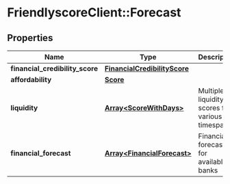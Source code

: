 # FriendlyscoreClient::Forecast

## Properties
Name | Type | Description | Notes
------------ | ------------- | ------------- | -------------
**financial_credibility_score** | [**FinancialCredibilityScore**](FinancialCredibilityScore.md) |  | [optional] 
**affordability** | [**Score**](Score.md) |  | [optional] 
**liquidity** | [**Array&lt;ScoreWithDays&gt;**](ScoreWithDays.md) | Multiple liquidity scores for various timespans | [optional] 
**financial_forecast** | [**Array&lt;FinancialForecast&gt;**](FinancialForecast.md) | Financial forecasts for available banks | [optional] 



